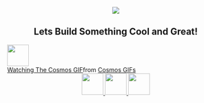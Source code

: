 <p align="center">
  <img src="https://capsule-render.vercel.app/api?text=HeyEveryone!🕹️&animation=fadeIn&type=waving&color=gradient&height=100"/>
</p>
<h2 align="center">Lets Build Something Cool and Great!</h2>
<a href="https://www.instagram.com/thepiyushmalhotra/">
  <img height="50" src="https://tenor.com/opke.gif"/>
</a>

<div class="tenor-gif-embed" data-postid="3394876" data-share-method="host" data-aspect-ratio="1.50909" data-width="100%"><a href="https://tenor.com/view/cosmos-carl-sagan-gif-3394876">Watching The Cosmos GIF</a>from <a href="https://tenor.com/search/cosmos-gifs">Cosmos GIFs</a></div> <script type="text/javascript" async src="https://tenor.com/embed.js"></script>

<div align="center">
<a href="https://www.instagram.com/samar_maharaj/">
  <img height="50" src="https://user-images.githubusercontent.com/46517096/166974368-9798f39f-1f46-499c-b14e-81f0a3f83a06.png"/>
</a>
<a href="https://www.youtube.com/@feralick">
  <img height="50" src="https://cdn2.iconfinder.com/data/icons/social-media-iconez/64/Youtube-512.png"/>
</a>
<a href="https://www.linkedin.com/in/samar-maharaj-228630206/">
  <img height="50" src="https://cdn4.iconfinder.com/data/icons/socialcones/508/LinkedIn-512.png"/>
</a>
</div>
